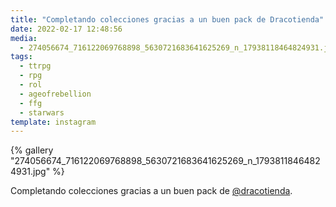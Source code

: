 ```yaml
---
title: "Completando colecciones gracias a un buen pack de Dracotienda"
date: 2022-02-17 12:48:56
media:
  - 274056674_716122069768898_5630721683641625269_n_17938118464824931.jpg
tags:
  - ttrpg
  - rpg
  - rol
  - ageofrebellion
  - ffg
  - starwars
template: instagram
---
```


{% gallery "274056674_716122069768898_5630721683641625269_n_17938118464824931.jpg" %}

Completando colecciones gracias a un buen pack de [@dracotienda](https://instagram.com/dracotienda).


